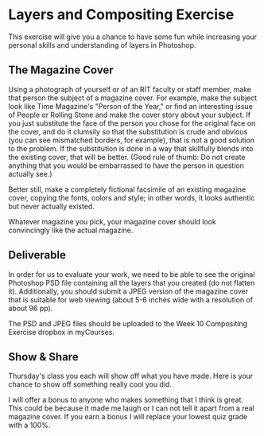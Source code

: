 # Layers and Compositing Exercise

This exercise will give you a chance to have some fun while increasing your personal skills and understanding of layers in Photoshop.

## The Magazine Cover 

Using a photograph of yourself or of an RIT faculty or staff member, make that person the subject of a magazine cover.  For example, make the subject look like Time Magazine's "Person of the Year," or find an interesting issue of People or Rolling Stone and make the cover story about your subject. If you just substitute the face of the person you chose for the original face on the cover, and do it clumsily so that the substitution is crude and obvious (you can see mismatched borders, for example), that is not a good solution to the problem.  If the substitution is done in a way that skillfully blends into the existing cover, that will be better. (Good rule of thumb: Do not create anything that you would be embarrassed to have the person in question actually see.)

Better still, make a completely fictional facsimile of an existing magazine cover, copying the fonts, colors and style; in other words, it looks authentic but never actually existed. 

Whatever magazine you pick, your magazine cover should look convincingly like the actual magazine.

## Deliverable 

In order for us to evaluate your work, we need to be able to see the original Photoshop PSD file containing all the layers that you created (do not flatten it). Additionally, you should submit a JPEG version of the magazine cover that is suitable for web viewing (about 5-6 inches wide with a resolution of about 96 pp). 

The PSD and JPEG files should be uploaded to the Week 10 Compositing Exercise dropbox in myCourses.

## Show & Share

Thursday's class you each will show off what you have made. Here is your chance to show off something really cool you did.

I will offer a bonus to anyone who makes something that I think is great. This could be because it made me laugh or I can not tell it apart from a real magazine cover. If you earn a bonus I will replace your lowest quiz grade with a 100%.
